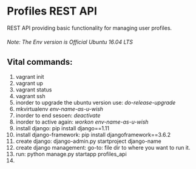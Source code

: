 # Profiles REST API

REST API providing basic functionality for managing user profiles.

###### Note: The Env version is Official Ubuntu 16.04 LTS

## Vital commands:
1. vagrant init
2. vagrant up
3. vagrant status
4. vagrant ssh
5. inorder to upgrade the ubuntu version use: _do-release-upgrade_
6. mkvirtualenv _env-name-as-u-wish_
7. inorder to end sesoen: _deactivate_
8. inorder to active again: _workon env-name-as-u-wish_
9. install django: pip install django==1.11
10. install django-framework: pip install djangoframework==3.6.2
11. create django: django-admin.py startproject django-name
12. create django management: go-to: file dir to where you want to run it.
13. run: python manage.py startapp profiles_api
14. 






